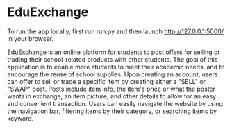 # EduExchange

To run the app locally, first run run.py and then launch http://127.0.0.1:5000/ in your browser.

EduExchange is an online platform for students to post offers for selling or trading their school-related products with other students. The goal of this application is to enable more students to meet their academic needs, and to encourage the reuse of school supplies. Upon creating an account, users can offer to sell or trade a specific item by creating either a "SELL" or "SWAP" post. Posts include item info, the item's price or what the poster wants in exchange, an item picture, and other details to allow for an easy and convenient transaction. Users can easily navigate the website by using the navigation bar, filtering items by their category, or searching items by keyword.
